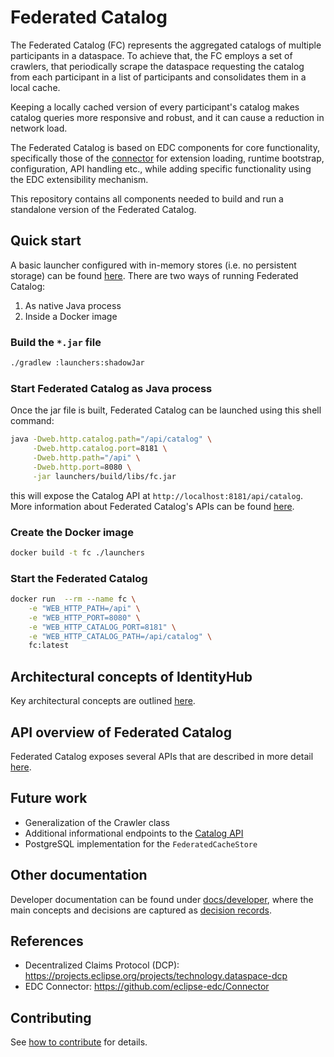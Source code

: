 # Federated Catalog

The Federated Catalog (FC) represents the aggregated catalogs of multiple participants in a dataspace. To achieve that,
the FC employs a set of crawlers, that periodically scrape the dataspace requesting the catalog from each participant in
a list of participants and consolidates them in a local cache.

Keeping a locally cached version of every participant's catalog makes catalog queries more responsive and robust, and it
can cause a reduction in network load.

The Federated Catalog is based on EDC components for core functionality, specifically those of
the [connector](https://github.com/eclipse-edc/Connector) for extension loading, runtime bootstrap, configuration, API
handling etc., while adding specific functionality using the EDC extensibility mechanism.

This repository contains all components needed to build and run a standalone version of the Federated Catalog.

## Quick start

A basic launcher configured with in-memory stores (i.e. no persistent storage) can be found [here](launchers/). There
are
two ways of running Federated Catalog:

1. As native Java process
2. Inside a Docker image

### Build the `*.jar` file

```bash
./gradlew :launchers:shadowJar
```

### Start Federated Catalog as Java process

Once the jar file is built, Federated Catalog can be launched using this shell command:

```bash
java -Dweb.http.catalog.path="/api/catalog" \
     -Dweb.http.catalog.port=8181 \
     -Dweb.http.path="/api" \
     -Dweb.http.port=8080 \
     -jar launchers/build/libs/fc.jar
```

this will expose the Catalog API at `http://localhost:8181/api/catalog`. More information about Federated Catalog's APIs
can be found [here](docs/developer/architecture/federated-catalog-apis).

### Create the Docker image

```bash
docker build -t fc ./launchers
```

### Start the Federated Catalog

```bash
docker run  --rm --name fc \
    -e "WEB_HTTP_PATH=/api" \
    -e "WEB_HTTP_PORT=8080" \
    -e "WEB_HTTP_CATALOG_PORT=8181" \
    -e "WEB_HTTP_CATALOG_PATH=/api/catalog" \
    fc:latest
```

## Architectural concepts of IdentityHub

Key architectural concepts are
outlined [here](docs/developer/architecture/federated-catalog.architecture.md).

## API overview of Federated Catalog

Federated Catalog exposes several APIs that are described in more
detail [here](docs/developer/architecture/federated-catalog-apis.md).

## Future work

- Generalization of the Crawler class
- Additional informational endpoints to the [Catalog API](docs/developer/architecture/federated-catalog.architecture.md)
- PostgreSQL implementation for the `FederatedCacheStore`

## Other documentation

Developer documentation can be found under [docs/developer](docs/developer), where the main concepts and decisions are
captured as [decision records](docs/developer/decision-records).

## References

- Decentralized Claims Protocol (DCP): https://projects.eclipse.org/projects/technology.dataspace-dcp
- EDC Connector: https://github.com/eclipse-edc/Connector

## Contributing

See [how to contribute](https://github.com/eclipse-edc/docs/blob/main/CONTRIBUTING.md) for details.